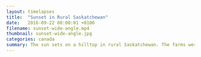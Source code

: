 ```yaml
---
layout: timelapses
title:  "Sunset in Rural Saskatchewan"
date:   2016-09-22 00:00:01 +0100
filename: sunset-wide-angle.mp4
thumbnail: sunset-wide-angle.jpg
categories: canada
summary: The sun sets on a hilltop in rural Saskatchewan. The farms were being worked all evening long, and trucks and tractors kicked up cool looking dust clouds every time they drove past.
---
```

